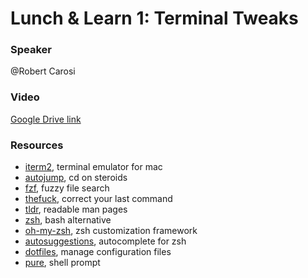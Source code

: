 # Lunch & Learn 1: Terminal Tweaks

### Speaker
@Robert Carosi

### Video
[Google Drive link](https://drive.google.com/open?id=1K7Vf24mw4qoIWstEiDqt1ftGkZGxWNBR)

### Resources
- [iterm2](https://www.iterm2.com/), terminal emulator for mac
- [autojump](https://github.com/wting/autojump), cd on steroids
- [fzf](https://github.com/junegunn/fzf), fuzzy file search
- [thefuck](https://github.com/nvbn/thefuck), correct your last command
- [tldr](https://github.com/tldr-pages/tldr), readable man pages
- [zsh](http://www.zsh.org/), bash alternative
- [oh-my-zsh](https://github.com/robbyrussell/oh-my-zsh), zsh customization framework
- [autosuggestions](https://github.com/zsh-users/zsh-autosuggestions), autocomplete for zsh
- [dotfiles](https://github.com/holman/dotfiles/), manage configuration files
- [pure](https://github.com/sindresorhus/pure), shell prompt
